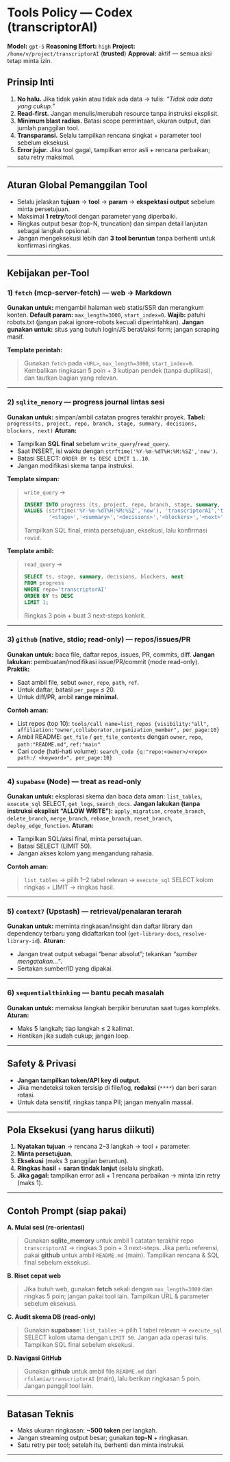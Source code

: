 # Tools Policy — Codex (transcriptorAI)

**Model:** `gpt-5`
**Reasoning Effort:** `high`
**Project:** `/home/v/project/transcriptorAI` (**trusted**)
**Approval:** aktif — semua aksi tetap minta izin.

## Prinsip Inti

1. **No halu.** Jika tidak yakin atau tidak ada data → tulis: *“Tidak ada data yang cukup.”*
2. **Read-first.** Jangan menulis/merubah resource tanpa instruksi eksplisit.
3. **Minimum blast radius.** Batasi scope permintaan, ukuran output, dan jumlah panggilan tool.
4. **Transparansi.** Selalu tampilkan rencana singkat + parameter tool sebelum eksekusi.
5. **Error jujur.** Jika tool gagal, tampilkan error asli + rencana perbaikan; satu retry maksimal.

---

## Aturan Global Pemanggilan Tool

* Selalu jelaskan **tujuan** → **tool** → **param** → **ekspektasi output** sebelum minta persetujuan.
* Maksimal **1 retry**/tool dengan parameter yang diperbaiki.
* Ringkas output besar (top-N, truncation) dan simpan detail lanjutan sebagai langkah opsional.
* Jangan mengeksekusi lebih dari **3 tool beruntun** tanpa berhenti untuk konfirmasi ringkas.

---

## Kebijakan per-Tool

### 1) `fetch` (mcp-server-fetch) — web → Markdown

**Gunakan untuk:** mengambil halaman web statis/SSR dan merangkum konten.
**Default param:** `max_length=3000`, `start_index=0`.
**Wajib:** patuhi robots.txt (jangan pakai ignore-robots kecuali diperintahkan).
**Jangan gunakan untuk:** situs yang butuh login/JS berat/aksi form; jangan scraping masif.

**Template perintah:**

> Gunakan `fetch` pada `<URL>`, `max_length=3000`, `start_index=0`. Kembalikan ringkasan 5 poin + 3 kutipan pendek (tanpa duplikasi), dan tautkan bagian yang relevan.

---

### 2) `sqlite_memory` — progress journal lintas sesi

**Gunakan untuk:** simpan/ambil catatan progres terakhir proyek.
**Tabel:** `progress(ts, project, repo, branch, stage, summary, decisions, blockers, next)`
**Aturan:**

* Tampilkan **SQL final** sebelum `write_query`/`read_query`.
* Saat INSERT, isi waktu dengan `strftime('%Y-%m-%dT%H:%M:%SZ','now')`.
* Batasi SELECT: `ORDER BY ts DESC LIMIT 1..10`.
* Jangan modifikasi skema tanpa instruksi.

**Template simpan:**

> `write_query` →
>
> ```sql
> INSERT INTO progress (ts, project, repo, branch, stage, summary, decisions, blockers, next)
> VALUES (strftime('%Y-%m-%dT%H:%M:%SZ','now'), 'transcriptorAI','transcriptorAI','main',
>         '<stage>','<summary>','<decisions>','<blockers>','<next>');
> ```
>
> Tampilkan SQL final, minta persetujuan, eksekusi, lalu konfirmasi `rowid`.

**Template ambil:**

> `read_query` →
>
> ```sql
> SELECT ts, stage, summary, decisions, blockers, next
> FROM progress
> WHERE repo='transcriptorAI'
> ORDER BY ts DESC
> LIMIT 1;
> ```
>
> Ringkas 3 poin + buat 3 next-steps konkrit.

---

### 3) `github` (native, stdio; **read-only**) — repos/issues/PR

**Gunakan untuk:** baca file, daftar repos, issues, PR, commits, diff.
**Jangan lakukan:** pembuatan/modifikasi issue/PR/commit (mode read-only).
**Praktik:**

* Saat ambil file, sebut `owner`, `repo`, `path`, `ref`.
* Untuk daftar, batasi `per_page` ≤ 20.
* Untuk diff/PR, ambil **range minimal**.

**Contoh aman:**

* List repos (top 10): `tools/call name=list_repos {visibility:"all", affiliation:"owner,collaborator,organization_member", per_page:10}`
* Ambil README: `get_file` / `get_file_contents` dengan `owner`, `repo`, `path:"README.md"`, `ref:"main"`
* Cari code (hati-hati volume): `search_code {q:"repo:<owner>/<repo> path:/ <keyword>", per_page:10}`

---

### 4) `supabase` (Node) — **treat as read-only**

**Gunakan untuk:** eksplorasi skema dan baca data aman: `list_tables`, `execute_sql` SELECT, `get_logs`, `search_docs`.
**Jangan lakukan (tanpa instruksi eksplisit “ALLOW WRITE”):**
`apply_migration`, `create_branch`, `delete_branch`, `merge_branch`, `rebase_branch`, `reset_branch`, `deploy_edge_function`.
**Aturan:**

* Tampilkan SQL/aksi final, minta persetujuan.
* Batasi SELECT (LIMIT 50).
* Jangan akses kolom yang mengandung rahasia.

**Contoh aman:**

> `list_tables` → pilih 1–2 tabel relevan → `execute_sql` SELECT kolom ringkas + LIMIT → ringkas hasil.

---

### 5) `context7` (Upstash) — retrieval/penalaran terarah

**Gunakan untuk:** meminta ringkasan/insight dan daftar library dan dependency terbaru yang didaftarkan tool (`get-library-docs`, `resolve-library-id`).
**Aturan:**

* Jangan treat output sebagai “benar absolut”; tekankan *“sumber mengatakan…”*.
* Sertakan sumber/ID yang dipakai.

---

### 6) `sequentialthinking` — bantu pecah masalah

**Gunakan untuk:** memaksa langkah berpikir berurutan saat tugas kompleks.
**Aturan:**

* Maks 5 langkah; tiap langkah ≤ 2 kalimat.
* Hentikan jika sudah cukup; jangan loop.

---

## Safety & Privasi

* **Jangan tampilkan token/API key di output.**
* Jika mendeteksi token tersisip di file/log, **redaksi** (`****`) dan beri saran rotasi.
* Untuk data sensitif, ringkas tanpa PII; jangan menyalin massal.

---

## Pola Eksekusi (yang harus diikuti)

1. **Nyatakan tujuan** → rencana 2–3 langkah → tool + parameter.
2. **Minta persetujuan**.
3. **Eksekusi** (maks 3 panggilan beruntun).
4. **Ringkas hasil** + **saran tindak lanjut** (selalu singkat).
5. **Jika gagal:** tampilkan error asli + 1 rencana perbaikan → minta izin retry (maks 1).

---

## Contoh Prompt (siap pakai)

**A. Mulai sesi (re-orientasi)**

> Gunakan **sqlite\_memory** untuk ambil 1 catatan terakhir repo `transcriptorAI` → ringkas 3 poin + 3 next-steps. Jika perlu referensi, pakai **github** untuk ambil `README.md` (main). Tampilkan rencana & SQL final sebelum eksekusi.

**B. Riset cepat web**

> Jika butuh web, gunakan **fetch** sekali dengan `max_length=3000` dan ringkas 5 poin; jangan pakai tool lain. Tampilkan URL & parameter sebelum eksekusi.

**C. Audit skema DB (read-only)**

> Gunakan **supabase**: `list_tables` → pilih 1 tabel relevan → `execute_sql` SELECT kolom utama dengan `LIMIT 50`. Jangan ada operasi tulis. Tampilkan SQL final sebelum eksekusi.

**D. Navigasi GitHub**

> Gunakan **github** untuk ambil file `README.md` dari `rfxlamia/transcriptorAI` (main), lalu berikan ringkasan 5 poin. Jangan panggil tool lain.

---

## Batasan Teknis

* Maks ukuran ringkasan: **\~500 token** per langkah.
* Jangan streaming output besar; gunakan **top-N** + ringkasan.
* Satu retry per tool; setelah itu, berhenti dan minta instruksi.

---
